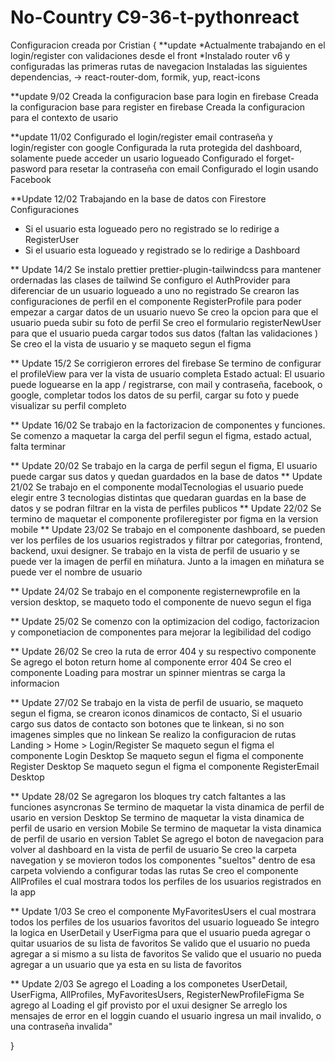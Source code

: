 # No-Country C9-36-t-pythonreact

Configuracion creada por Cristian
{ \**update
*Actualmente trabajando en el login/register con validaciones desde el front
\*Instalado router v6 y configuradas las primeras rutas de navegacion
Instaladas las siguientes dependencias, -> react-router-dom, formik, yup, react-icons

\*\*update 9/02
Creada la configuracion base para login en firebase
Creada la configuracion base para register en firebase
Creada la configuracion para el contexto de usario

\*\*update 11/02
Configurado el login/register email contraseña y login/register con google
Configurada la ruta protegida del dashboard, solamente puede acceder un usario logueado
Configurado el forget-pasword para resetar la contraseña con email
Configurado el login usando Facebook

\*\*Update 12/02
Trabajando en la base de datos con Firestore
Configuraciones

- Si el usuario esta logueado pero no registrado se lo redirige a RegisterUser
- Si el usuario esta logueado y registrado se lo redirige a Dashboard

\*\* Update 14/2
Se instalo prettier prettier-plugin-tailwindcss para mantener ordernadas las clases de tailwind
Se configuro el AuthProvider para diferenciar de un usuario logueado a uno no registrado
Se crearon las configuraciones de perfil en el componente RegisterProfile para poder empezar a cargar datos de un usuario nuevo
Se creo la opcion para que el usuario pueda subir su foto de perfil
Se creo el formulario registerNewUser para que el usuario pueda cargar todos sus datos (faltan las validaciones )
Se creo el la vista de usuario y se maqueto segun el figma

\*\* Update 15/2 Se corrigieron errores del firebase
Se termino de configurar el profileView para ver la vista de usuario completa
Estado actual: El usuario puede loguearse en la app / registrarse, con mail y contraseña, facebook, o google, completar todos los datos de su perfil, cargar su foto y puede visualizar su perfil completo

\*\* Update 16/02 Se trabajo en la factorizacion de componentes y funciones.
Se comenzo a maquetar la carga del perfil segun el figma, estado actual, falta terminar

\*\* Update 20/02
Se trabajo en la carga de perfil segun el figma,
El usuario puede cargar sus datos y quedan guardados en la base de datos
\*\* Update 21/02
Se trabajo en el componente modalTecnologias el usuario puede elegir entre 3 tecnologias distintas que quedaran guardas en la base de datos y se podran filtrar en la vista de perfiles publicos
\*\* Update 22/02
Se termino de maquetar el componente profileregister por figma en la version mobile
\*\* Update 23/02
Se trabajo en el componente dashboard, se pueden ver los perfiles de los usuarios registrados y filtrar por categorias, frontend, backend, uxui designer.
Se trabajo en la vista de perfil de usuario y se puede ver la imagen de perfil en miñatura.
Junto a la imagen en miñatura se puede ver el nombre de usuario

\*\* Update 24/02
Se trabajo en el componente registernewprofile en la version desktop, se maqueto todo el componente de nuevo segun el figa

\*\* Update 25/02
Se comenzo con la optimizacion del codigo, factorizacion y componetiacion de componentes para mejorar la legibilidad del codigo

\*\* Update 26/02
Se creo la ruta de error 404 y su respectivo componente
Se agrego el boton return home al componente error 404
Se creo el componente Loading para mostrar un spinner mientras se carga la informacion

\*\* Update 27/02
Se trabajo en la vista de perfil de usuario, se maqueto segun el figma, se crearon iconos dinamicos de contacto,
Si el usuario cargo sus datos de contacto son botones que te linkean, si no son imagenes simples que no linkean
Se realizo la configuracion de rutas Landing > Home > Login/Register
Se maqueto segun el figma el componente Login Desktop
Se maqueto segun el figma el componente Register Desktop
Se maqueto segun el figma el componente RegisterEmail Desktop

\*\* Update 28/02
Se agregaron los bloques try catch faltantes a las funciones asyncronas
Se termino de maquetar la vista dinamica de perfil de usario en version Desktop
Se termino de maquetar la vista dinamica de perfil de usario en version Mobile
Se termino de maquetar la vista dinamica de perfil de usario en version Tablet
Se agrego el boton de navegacion para volver al dashboard en la vista de perfil de usuario
Se creo la carpeta navegation y se movieron todos los componentes "sueltos" dentro de esa carpeta volviendo a configurar todas las rutas
Se creo el componente AllProfiles el cual mostrara todos los perfiles de los usuarios registrados en la app

\*\* Update 1/03 
Se creo el componente MyFavoritesUsers el cual mostrara todos los perfiles de los usuarios favoritos del usuario logueado
Se integro la logica en UserDetail y UserFigma para que el usuario pueda agregar o quitar usuarios de su lista de favoritos
Se valido que el usuario no pueda agregar a si mismo a su lista de favoritos
Se valido que el usuario no pueda agregar a un usuario que ya esta en su lista de favoritos

\*\* Update 2/03
Se agrego el Loading a los componetes UserDetail, UserFigma, AllProfiles, MyFavoritesUsers, RegisterNewProfileFigma
Se agrego al Loading el gif provisto por el uxui designer
Se arreglo los mensajes de error en el loggin cuando el usuario ingresa un mail invalido, o una contraseña invalida"

}

